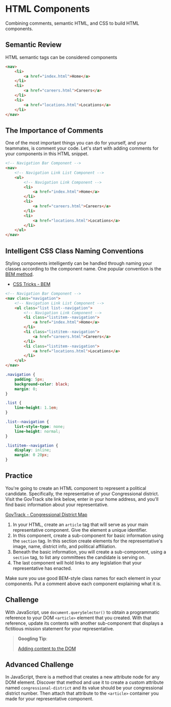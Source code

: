 # HTML Components

Combining comments, semantic HTML, and CSS to build HTML components.

## Semantic Review

HTML semantic tags can be considered components

```html
<nav>
    <li>
        <a href="index.html">Home</a>
    </li>
    <li>
        <a href="careers.html">Careers</a>
    </li>
    <li>
        <a href="locations.html">Locations</a>
    </li>
</nav>
```

## The Importance of Comments

One of the most important things you can do for yourself, and your teammates, is comment your code. Let's start with adding comments for your components in this HTML snippet.

```html
<!-- Navigation Bar Component -->
<nav>
    <!-- Navigation Link List Component -->
    <ul>
        <!-- Navigation Link Component -->
        <li>
            <a href="index.html">Home</a>
        </li>
        <li>
            <a href="careers.html">Careers</a>
        </li>
        <li>
            <a href="locations.html">Locations</a>
        </li>
    </ul>
</nav>
```

## Intelligent CSS Class Naming Conventions

Styling components intelligently can be handled through naming your classes according to the component name. One popular convention is the [BEM method](http://getbem.com/introduction/).

* [CSS Tricks - BEM](https://css-tricks.com/bem-101/)

```html
<!-- Navigation Bar Component -->
<nav class="navigation">
    <!-- Navigation Link List Component -->
    <ul class="list list--navigation">
        <!-- Navigation Link Component -->
        <li class="listitem--navigation">
            <a href="index.html">Home</a>
        </li>
        <li class="listitem--navigation">
            <a href="careers.html">Careers</a>
        </li>
        <li class="listitem--navigation">
            <a href="locations.html">Locations</a>
        </li>
    </ul>
</nav>
```

```css
.navigation {
    padding: 5px;
    background-color: black;
    margin: 0;
}

.list {
    line-height: 1.1em;
}

.list--navigation {
    list-style-type: none;
    line-height: normal;
}

.listitem--navigation {
    display: inline;
    margin: 0 20px;
}
```

## Practice

You're going to create an HTML component to represent a political candidate. Specifically, the representative of your Congressional district. Visit the GovTrack site link below, enter in your home address, and you'll find basic information about your representative.

[GovTrack - Congressional District Map](https://www.govtrack.us/congress/members/map)

1. In your HTML, create an `article` tag that will serve as your main representative component. Give the element a unique identifier.
1. In this component, create a sub-component for basic information using the `section` tag. In this section create elements for the representative's image, name, district info, and political affiliation.
1. Beneath the basic information, you will create a sub-component, using a `section` tag, to list any committees the candidate is serving on.
1. The last component will hold links to any legislation that your representative has enacted.

Make sure you use good BEM-style class names for each element in your components. Put a comment above each component explaining what it is.

## Challenge

With JavaScript, use `document.querySelector()` to obtain a programmatic reference to your DOM `<article>` element that you created. With that reference, update its contents with another sub-component that displays a fictitious mission statement for your representative.

> **Googling Tip**:
>
> [Adding content to the DOM](http://bfy.tw/GuEx)

## Advanced Challenge

In JavaScript, there is a method that creates a new attribute node for any DOM element. Discover that method and use it to create a custom attribute named `congressional-district` and its value should be your congressional district number. Then attach that attribute to the `<article>` container you made for your representative component.
